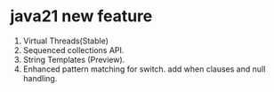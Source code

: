 # java21 new feature
1. Virtual Threads(Stable)
2. Sequenced collections API.
3. String Templates (Preview).
4. Enhanced pattern matching for switch. add when clauses and null handling.